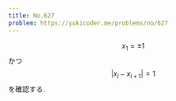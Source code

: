 ```yaml
---
title: No.627
problem: https://yukicoder.me/problems/no/627
---
```

$$ x_1 = \pm 1 $$ かつ $$ \vert x_i - x_{i+1} \vert = 1 $$ を確認する.
